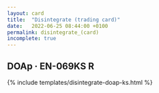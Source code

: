 ```yaml
---
layout: card
title:  "Disintegrate (trading card)"
date:   2022-06-25 08:44:00 +0100
permalink: disintegrate_(card)
incomplete: true
---
```


## DOAp &middot; EN-069KS R

{% include templates/disintegrate-doap-ks.html %}